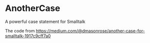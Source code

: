 # AnotherCase
A powerful case statement for Smalltalk

The code from https://medium.com/@dmasonrose/another-case-for-smalltalk-1917c9cff7a0
